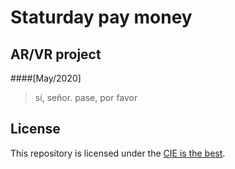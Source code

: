 # Staturday pay money 
## AR/VR project 
####[May/2020]
> sí, señor. pase, por favor

## License

This repository is licensed under the [CIE is the best](https://cie.kmitl.ac.th/). 
